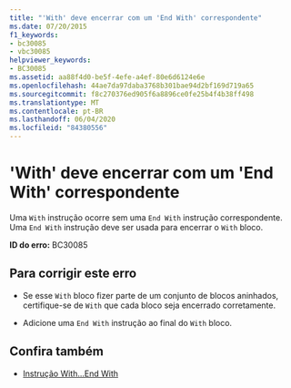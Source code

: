```yaml
---
title: "'With' deve encerrar com um 'End With' correspondente"
ms.date: 07/20/2015
f1_keywords:
- bc30085
- vbc30085
helpviewer_keywords:
- BC30085
ms.assetid: aa88f4d0-be5f-4efe-a4ef-80e6d6124e6e
ms.openlocfilehash: 44ae7da97daba3768b301bae94d2bf169d719a65
ms.sourcegitcommit: f8c270376ed905f6a8896ce0fe25b4f4b38ff498
ms.translationtype: MT
ms.contentlocale: pt-BR
ms.lasthandoff: 06/04/2020
ms.locfileid: "84380556"
---
```

# <a name="with-must-end-with-a-matching-end-with"></a>'With' deve encerrar com um 'End With' correspondente
Uma `With` instrução ocorre sem uma `End With` instrução correspondente. Uma `End With` instrução deve ser usada para encerrar o `With` bloco.  
  
 **ID do erro:** BC30085  
  
## <a name="to-correct-this-error"></a>Para corrigir este erro  
  
- Se esse `With` bloco fizer parte de um conjunto de blocos aninhados, certifique-se de `With` que cada bloco seja encerrado corretamente.  
  
- Adicione uma `End With` instrução ao final do `With` bloco.  
  
## <a name="see-also"></a>Confira também

- [Instrução With...End With](../language-reference/statements/with-end-with-statement.md)
